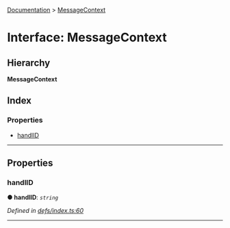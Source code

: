 [Documentation](../README.md) > [MessageContext](../interfaces/messagecontext.md)

# Interface: MessageContext

## Hierarchy

**MessageContext**

## Index

### Properties

* [handlID](messagecontext.md#handlid)

---

## Properties

<a id="handlid"></a>

###  handlID

**● handlID**: *`string`*

*Defined in [defs/index.ts:60](https://github.com/bad-batch/handl/blob/20503ed/packages/worker-client/src/defs/index.ts#L60)*

___

